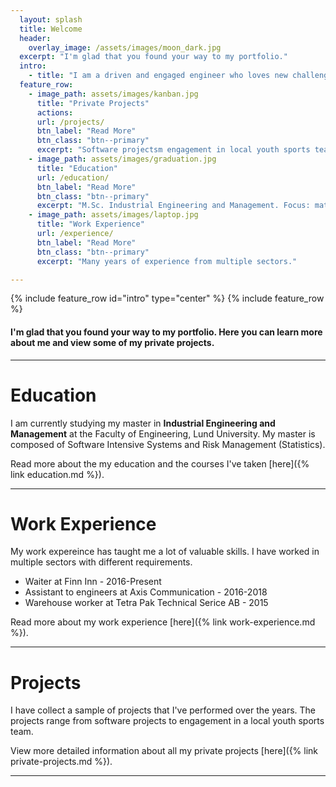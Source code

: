 ```yaml
---
  layout: splash
  title: Welcome
  header:
    overlay_image: /assets/images/moon_dark.jpg
  excerpt: "I'm glad that you found your way to my portfolio."
  intro: 
    - title: "I am a driven and engaged engineer who loves new challenges. I have a diverse set of skills combining software, mathematics and management."
  feature_row:
    - image_path: assets/images/kanban.jpg
      title: "Private Projects"
      actions:
      url: /projects/
      btn_label: "Read More"
      btn_class: "btn--primary"
      excerpt: "Software projectsm engagement in local youth sports team and much more."
    - image_path: assets/images/graduation.jpg
      title: "Education"
      url: /education/
      btn_label: "Read More"
      btn_class: "btn--primary"
      excerpt: "M.Sc. Industrial Engineering and Management. Focus: mathematics and software development." 
    - image_path: assets/images/laptop.jpg 
      title: "Work Experience"
      url: /experience/
      btn_label: "Read More"
      btn_class: "btn--primary"
      excerpt: "Many years of experience from multiple sectors."

---
```

{% include feature_row id="intro" type="center" %}
{% include feature_row %}

#### I'm glad that you found your way to my portfolio. Here you can learn more about me and view some of my private projects.
--- 
# Education
I am currently studying my master in **Industrial Engineering and Management** at the Faculty of Engineering, Lund University. My master is composed of Software Intensive Systems and Risk Management (Statistics).

Read more about the my education and the courses I've taken [here]({% link education.md %}). 

---

# Work Experience 
My work expereince has taught me a lot of valuable skills. I have worked in multiple sectors with different requirements.
- Waiter at Finn Inn - 2016-Present
- Assistant to engineers at Axis Communication - 2016-2018
- Warehouse worker at Tetra Pak Technical Serice AB - 2015

Read more about my work experience [here]({% link work-experience.md %}). 

---

#  Projects
I have collect a sample of projects that I've performed over the years. The projects range from software projects to engagement in a local youth sports team.

View more detailed information about all my private projects [here]({% link private-projects.md %}). 

--- 
